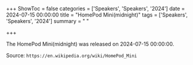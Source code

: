 +++
ShowToc = false
categories = ['Speakers', 'Speakers', '2024']
date = 2024-07-15 00:00:00
title = "HomePod Mini(midnight)"
tags = ['Speakers', 'Speakers', '2024']
summary = " "

+++

The HomePod Mini(midnight) was released on 2024-07-15 00:00:00.

Source: `https://en.wikipedia.org/wiki/HomePod_Mini`


